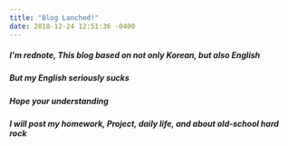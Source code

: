 ```yaml
---
title: "Blog Lanched!"
date: 2018-12-24 12:51:36 -0400
---
```

##### I'm rednote, This blog based on not only Korean, but also English  
##### But my English seriously sucks  
##### Hope your understanding  
##### I will post my homework, Project, daily life, and about old-school hard rock
